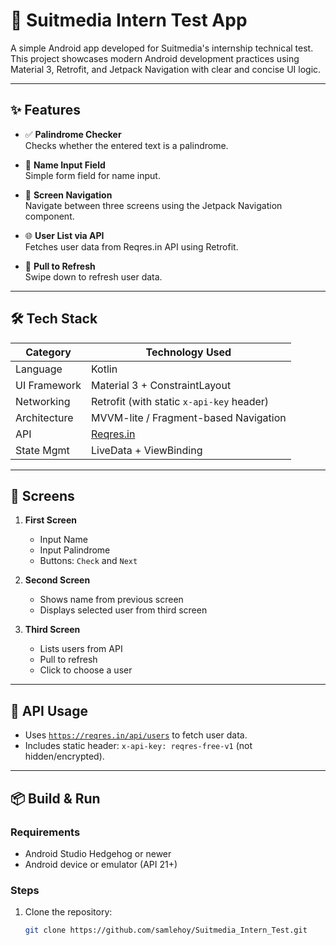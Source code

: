 # 📱 Suitmedia Intern Test App

A simple Android app developed for Suitmedia's internship technical test. This project showcases modern Android development practices using Material 3, Retrofit, and Jetpack Navigation with clear and concise UI logic.

---

## ✨ Features

- ✅ **Palindrome Checker**  
  Checks whether the entered text is a palindrome.

- 🧑 **Name Input Field**  
  Simple form field for name input.

- 🔀 **Screen Navigation**  
  Navigate between three screens using the Jetpack Navigation component.

- 🌐 **User List via API**  
  Fetches user data from Reqres.in API using Retrofit.

- 🔄 **Pull to Refresh**  
  Swipe down to refresh user data.

---

## 🛠️ Tech Stack

| Category        | Technology Used                         |
|-----------------|------------------------------------------|
| Language        | Kotlin                                   |
| UI Framework    | Material 3 + ConstraintLayout            |
| Networking      | Retrofit (with static `x-api-key` header)|
| Architecture    | MVVM-lite / Fragment-based Navigation    |
| API             | [Reqres.in](https://reqres.in/)          |
| State Mgmt      | LiveData + ViewBinding                   |

---

## 🚀 Screens

1. **First Screen**
   - Input Name
   - Input Palindrome
   - Buttons: `Check` and `Next`

2. **Second Screen**
   - Shows name from previous screen
   - Displays selected user from third screen

3. **Third Screen**
   - Lists users from API
   - Pull to refresh
   - Click to choose a user

---

## 🔗 API Usage

- Uses [`https://reqres.in/api/users`](https://reqres.in/api/users) to fetch user data.
- Includes static header: `x-api-key: reqres-free-v1` (not hidden/encrypted).

---

## 📦 Build & Run

### Requirements
- Android Studio Hedgehog or newer
- Android device or emulator (API 21+)

### Steps
1. Clone the repository:
   ```bash
   git clone https://github.com/samlehoy/Suitmedia_Intern_Test.git
